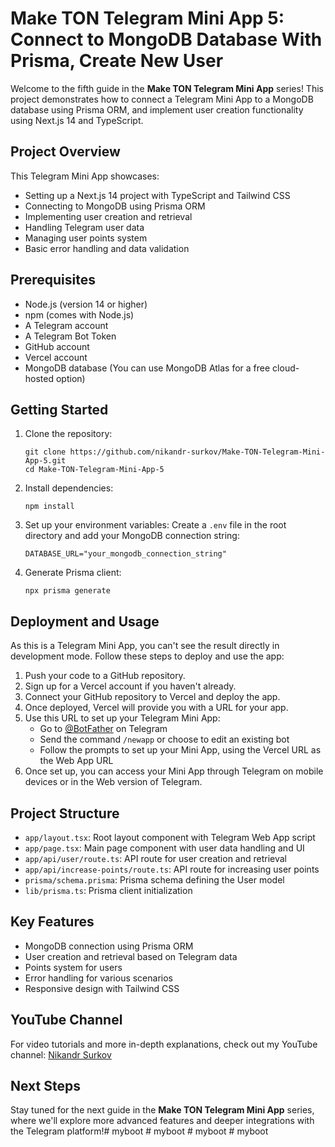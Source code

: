 # Make TON Telegram Mini App 5: Connect to MongoDB Database With Prisma, Create New User

Welcome to the fifth guide in the **Make TON Telegram Mini App** series! This project demonstrates how to connect a Telegram Mini App to a MongoDB database using Prisma ORM, and implement user creation functionality using Next.js 14 and TypeScript.

## Project Overview

This Telegram Mini App showcases:
- Setting up a Next.js 14 project with TypeScript and Tailwind CSS
- Connecting to MongoDB using Prisma ORM
- Implementing user creation and retrieval
- Handling Telegram user data
- Managing user points system
- Basic error handling and data validation

## Prerequisites

- Node.js (version 14 or higher)
- npm (comes with Node.js)
- A Telegram account
- A Telegram Bot Token
- GitHub account
- Vercel account
- MongoDB database (You can use MongoDB Atlas for a free cloud-hosted option)

## Getting Started

1. Clone the repository:
   ```
   git clone https://github.com/nikandr-surkov/Make-TON-Telegram-Mini-App-5.git
   cd Make-TON-Telegram-Mini-App-5
   ```

2. Install dependencies:
   ```
   npm install
   ```

3. Set up your environment variables:
   Create a `.env` file in the root directory and add your MongoDB connection string:
   ```
   DATABASE_URL="your_mongodb_connection_string"
   ```

4. Generate Prisma client:
   ```
   npx prisma generate
   ```

## Deployment and Usage

As this is a Telegram Mini App, you can't see the result directly in development mode. Follow these steps to deploy and use the app:

1. Push your code to a GitHub repository.
2. Sign up for a Vercel account if you haven't already.
3. Connect your GitHub repository to Vercel and deploy the app.
4. Once deployed, Vercel will provide you with a URL for your app.
5. Use this URL to set up your Telegram Mini App:
   - Go to [@BotFather](https://t.me/BotFather) on Telegram
   - Send the command `/newapp` or choose to edit an existing bot
   - Follow the prompts to set up your Mini App, using the Vercel URL as the Web App URL
6. Once set up, you can access your Mini App through Telegram on mobile devices or in the Web version of Telegram.

## Project Structure

- `app/layout.tsx`: Root layout component with Telegram Web App script
- `app/page.tsx`: Main page component with user data handling and UI
- `app/api/user/route.ts`: API route for user creation and retrieval
- `app/api/increase-points/route.ts`: API route for increasing user points
- `prisma/schema.prisma`: Prisma schema defining the User model
- `lib/prisma.ts`: Prisma client initialization

## Key Features

- MongoDB connection using Prisma ORM
- User creation and retrieval based on Telegram data
- Points system for users
- Error handling for various scenarios
- Responsive design with Tailwind CSS

## YouTube Channel

For video tutorials and more in-depth explanations, check out my YouTube channel:
[Nikandr Surkov](https://www.youtube.com/@NikandrSurkov)

## Next Steps

Stay tuned for the next guide in the **Make TON Telegram Mini App** series, where we'll explore more advanced features and deeper integrations with the Telegram platform!#   m y b o o t  
 #   m y b o o t  
 #   m y b o o t  
 #   m y b o o t  
 